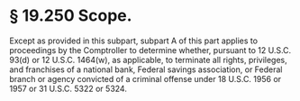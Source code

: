 # § 19.250   Scope.

Except as provided in this subpart, subpart A of this part applies to proceedings by the Comptroller to determine whether, pursuant to 12 U.S.C. 93(d) or 12 U.S.C. 1464(w), as applicable, to terminate all rights, privileges, and franchises of a national bank, Federal savings association, or Federal branch or agency convicted of a criminal offense under 18 U.S.C. 1956 or 1957 or 31 U.S.C. 5322 or 5324.






